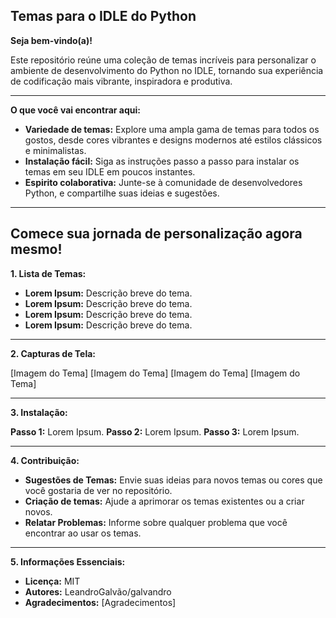 ## Temas para o IDLE do Python 

**Seja bem-vindo(a)!** 

Este repositório reúne uma coleção de temas incríveis para personalizar o ambiente de desenvolvimento do Python no IDLE, tornando sua experiência de codificação mais vibrante, inspiradora e produtiva. 

---

**O que você vai encontrar aqui:**

* **Variedade de temas:** Explore uma ampla gama de temas para todos os gostos, desde cores vibrantes e designs modernos até estilos clássicos e minimalistas.
* **Instalação fácil:** Siga as instruções passo a passo para instalar os temas em seu IDLE em poucos instantes.
* **Espirito colaborativa:** Junte-se à comunidade de desenvolvedores Python, e compartilhe suas ideias e sugestões.

---

## **Comece sua jornada de personalização agora mesmo!** 

**1. Lista de Temas:**

* **Lorem Ipsum:** Descrição breve do tema.
* **Lorem Ipsum:** Descrição breve do tema.
* **Lorem Ipsum:** Descrição breve do tema.
* **Lorem Ipsum:** Descrição breve do tema.

---

**2. Capturas de Tela:**

[Imagem do Tema]
[Imagem do Tema]
[Imagem do Tema]
[Imagem do Tema]

---

**3. Instalação:**

**Passo 1:** Lorem Ipsum.
**Passo 2:** Lorem Ipsum.
**Passo 3:** Lorem Ipsum.

---

**4. Contribuição:**

* **Sugestões de Temas:** Envie suas ideias para novos temas ou cores que você gostaria de ver no repositório.
* **Criação de temas:** Ajude a aprimorar os temas existentes ou a criar novos.
* **Relatar Problemas:** Informe sobre qualquer problema que você encontrar ao usar os temas.

---

**5. Informações Essenciais:**

* **Licença:** MIT
* **Autores:** LeandroGalvão/galvandro
* **Agradecimentos:** [Agradecimentos]
